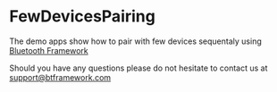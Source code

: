 # FewDevicesPairing

The demo apps show how to pair with few devices sequentaly using [Bluetooth Framework](https://www.btframework.com/bluetoothframework.htm)


Should you have any questions please do not hesitate to contact us at support@btframework.com
